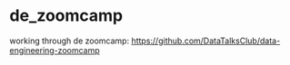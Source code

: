 # de_zoomcamp

working through de zoomcamp: https://github.com/DataTalksClub/data-engineering-zoomcamp
